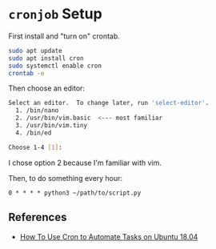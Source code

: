 # `cronjob` Setup

First install and "turn on" crontab.

```bash
sudo apt update
sudo apt install cron
sudo systemctl enable cron
crontab -e
```

Then choose an editor:

```bash
Select an editor.  To change later, run 'select-editor'.
  1. /bin/nano
  2. /usr/bin/vim.basic  <--- most familiar
  3. /usr/bin/vim.tiny
  4. /bin/ed

Choose 1-4 [1]: 
```

I chose option 2 because I'm familiar with vim.

Then, to do something every hour:

```
0 * * * * python3 ~/path/to/script.py
```

## References

- [How To Use Cron to Automate Tasks on Ubuntu 18.04](https://www.digitalocean.com/community/tutorials/how-to-use-cron-to-automate-tasks-ubuntu-1804)